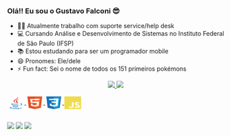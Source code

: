 ### Olá!! Eu sou o Gustavo Falconi 😎

- 👨‍💻 Atualmente trabalho com suporte service/help desk
- 💻 Cursando Análise e Desenvolvimento de Sistemas no Instituto Federal de São Paulo (IFSP)
- 📚 Estou estudando para ser um programador mobile
- 😄 Pronomes: Ele/dele
- ⚡ Fun fact: Sei o nome de todos os 151 primeiros pokémons

<div align="center">
  <a href="https://github.com/gustavofalconi">
  <img height="180em" src="https://github-readme-stats.vercel.app/api?username=gustavofalconi&show_icons=true&theme=react&include_all_commits=true&count_private=true"/>
  <img height="180em" src="https://github-readme-stats.vercel.app/api/top-langs/?username=gustavofalconi&layout=compact&langs_count=7&theme=react"/>
</div>
  
  <div style="display: inline_block"><br>
  <img align="center" alt="Falconi-Python" height="30" width="40" src="https://github.com/devicons/devicon/blob/master/icons/java/java-original.svg">
  <img align="center" alt="Falconi-HTML" height="30" width="40" src="https://raw.githubusercontent.com/devicons/devicon/master/icons/html5/html5-original.svg">
  <img align="center" alt="Falconi-CSS" height="30" width="40" src="https://raw.githubusercontent.com/devicons/devicon/master/icons/css3/css3-original.svg">
  <img align="center" alt="Falconi-Js" height="30" width="40" src="https://raw.githubusercontent.com/devicons/devicon/master/icons/javascript/javascript-plain.svg">
</div>
  
  ##
  
  <div> 
  <a href="https://instagram.com/falconi_dev" target="_blank"><img src="https://img.shields.io/badge/-Instagram-%23E4405F?style=for-the-badge&logo=instagram&logoColor=white" target="_blank"></a>
  <a href = "mailto:gustavonascimentofalconi@gmail.com"><img src="https://img.shields.io/badge/Gmail-D14836?style=for-the-badge&logo=gmail&logoColor=white"></a>
  <a href="https://www.linkedin.com/in/gustavo-falconi" target="_blank"><img src="https://img.shields.io/badge/LinkedIn-0077B5?style=for-the-badge&logo=linkedin&logoColor=white"></a> 
  </div>
